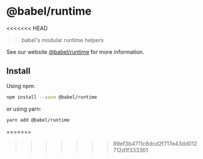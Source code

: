 # @babel/runtime

<<<<<<< HEAD
> babel's modular runtime helpers

See our website [@babel/runtime](https://babeljs.io/docs/en/next/babel-runtime.html) for more information.

## Install

Using npm:

```sh
npm install --save @babel/runtime
```

or using yarn:

```sh
yarn add @babel/runtime 
```
=======
>>>>>>> 99ef3b4711c8dcd2f717e43dd012712d1f333361

